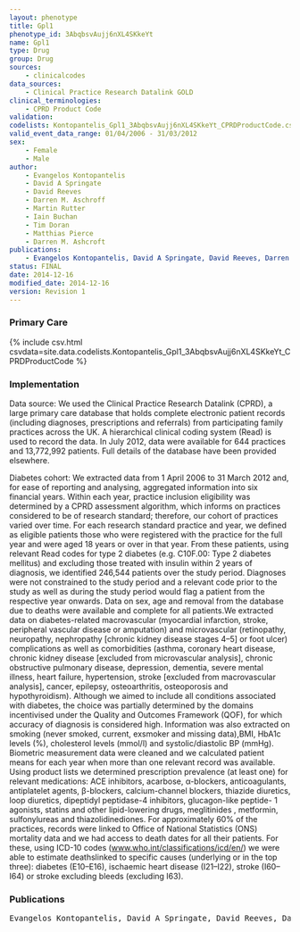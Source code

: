 ```yaml
---
layout: phenotype
title: Gpl1
phenotype_id: 3AbqbsvAujj6nXL4SKkeYt
name: Gpl1
type: Drug
group: Drug
sources: 
    - clinicalcodes
data_sources:
    - Clinical Practice Research Datalink GOLD
clinical_terminologies:
    - CPRD Product Code
validation:
codelists: Kontopantelis_Gpl1_3AbqbsvAujj6nXL4SKkeYt_CPRDProductCode.csv
valid_event_data_range: 01/04/2006 - 31/03/2012
sex:
    - Female
    - Male
author:
    - Evangelos Kontopantelis
    - David A Springate
    - David Reeves
    - Darren M. Aschroff
    - Martin Rutter
    - Iain Buchan
    - Tim Doran
    - Matthias Pierce
    - Darren M. Ashcroft   
publications:
    - Evangelos Kontopantelis, David A Springate, David Reeves, Darren M. Aschroff, Martin Rutter, Iain Buchan, Tim Doran, Glucose, blood pressure and cholesterol levels and their relationships to clinical outcomes in type 2 diabetes: a retrospective cohort study. Diabetologia, 58:505-518, 2015. 
status: FINAL
date: 2014-12-16
modified_date: 2014-12-16
version: Revision 1
---
```


### Primary Care

{% include csv.html csvdata=site.data.codelists.Kontopantelis_Gpl1_3AbqbsvAujj6nXL4SKkeYt_CPRDProductCode %}

### Implementation

Data source: 
We used the Clinical Practice Research Datalink (CPRD), a large primary care database that holds complete electronic patient records (including diagnoses, prescriptions and referrals) from participating family practices across the UK. A hierarchical clinical coding system (Read) is used to record the data. In July 2012, data were available for 644 practices and 13,772,992 patients. Full details of the database have been provided elsewhere.

Diabetes cohort:
We extracted data from 1 April 2006 to 31 March 2012 and, for ease of reporting and analysing, aggregated information into six financial years. Within each year, practice inclusion eligibility was determined by a CPRD assessment algorithm, which informs on practices considered to be of research standard; therefore, our cohort of practices varied over time. For each research standard practice and year, we defined as eligible patients those who were registered with the practice for the full year and were aged 18 years or over in that year. From these patients, using relevant Read codes for type 2 diabetes (e.g. C10F.00: Type 2 diabetes mellitus) and excluding those treated with insulin within 2 years of diagnosis, we identified 246,544 patients over the study period. Diagnoses were not constrained to the study period and a relevant code prior to the study as well as during the study period would flag a patient from the respective year onwards. Data on sex, age and removal from the database due to deaths were available and complete for all patients.We extracted data on diabetes-related macrovascular (myocardial infarction, stroke, peripheral vascular disease or amputation) and microvascular (retinopathy, neuropathy, nephropathy [chronic kidney disease stages 4–5] or foot ulcer) complications as well as comorbidities (asthma, coronary heart disease, chronic kidney disease [excluded from microvascular analysis], chronic obstructive pulmonary disease, depression, dementia, severe mental illness, heart failure, hypertension, stroke [excluded from macrovascular analysis], cancer, epilepsy, osteoarthritis, osteoporosis and hypothyroidism). Although we aimed to include all conditions associated with diabetes, the choice was partially determined by the domains incentivised under the Quality and Outcomes Framework (QOF), for which accuracy of diagnosis is considered high. Information was also extracted on smoking (never smoked, current, exsmoker and missing data),BMI, HbA1c levels (%), cholesterol levels (mmol/l) and systolic/diastolic BP (mmHg). Biometric measurement data were cleaned and we calculated patient means for each year when more than one relevant record was available. Using product lists we determined prescription prevalence (at least one) for relevant medications: ACE inhibitors, acarbose, α-blockers, anticoagulants, antiplatelet agents, β-blockers, calcium-channel blockers, thiazide diuretics, loop diuretics, dipeptidyl peptidase-4 inhibitors, glucagon-like peptide- 1 agonists, statins and other lipid-lowering drugs, meglitinides , metformin, sulfonylureas and thiazolidinediones. For approximately 60% of the practices, records were linked to Office of National Statistics (ONS) mortality data and we had access to death dates for all their patients. For these, using ICD-10 codes (www.who.int/classifications/icd/en/) we were able to estimate deathslinked to specific causes (underlying or in the top three): diabetes (E10–E16), ischaemic heart disease (I21–I22), stroke (I60–I64) or stroke excluding bleeds (excluding I63). 

### Publications

<pre>
Evangelos Kontopantelis, David A Springate, David Reeves, Darren M. Aschroff, Martin Rutter, Iain Buchan, Tim Doran, Glucose, blood pressure and cholesterol levels and their relationships to clinical outcomes in type 2 diabetes: a retrospective cohort study. Diabetologia, 58:505-518, 2015. 
</pre>
